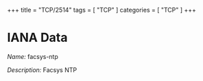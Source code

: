 +++
title = "TCP/2514"
tags = [ "TCP" ]
categories = [ "TCP" ]
+++

# IANA Data

_Name:_ facsys-ntp

_Description:_ Facsys NTP

